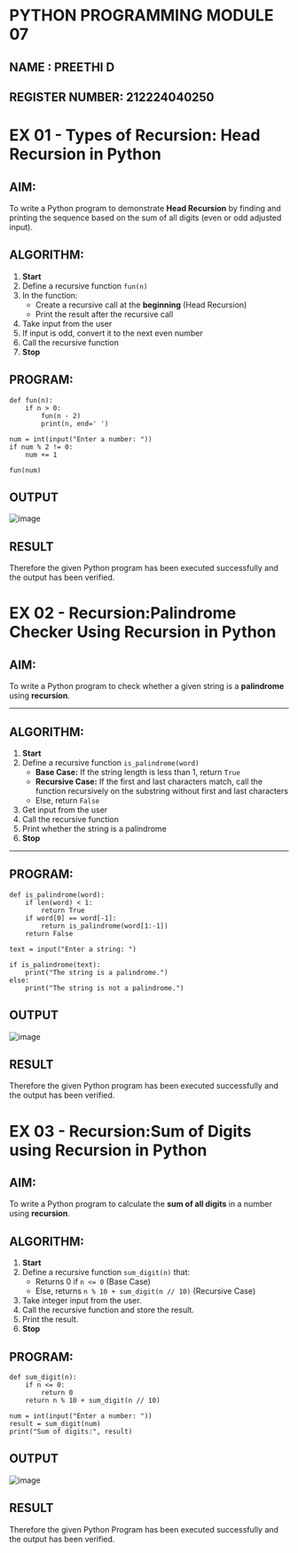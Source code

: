 # PYTHON PROGRAMMING MODULE 07
## NAME : PREETHI D
## REGISTER NUMBER: 212224040250

# EX 01 -  Types of Recursion: Head Recursion in Python

##  AIM:
To write a Python program to demonstrate **Head Recursion** by finding and printing the sequence based on the sum of all digits (even or odd adjusted input).

##  ALGORITHM:

1. **Start**
2. Define a recursive function `fun(n)`
3. In the function:
   - Create a recursive call at the **beginning** (Head Recursion)
   - Print the result after the recursive call
4. Take input from the user
5. If input is odd, convert it to the next even number
6. Call the recursive function
7. **Stop**

##  PROGRAM:
```
def fun(n):
    if n > 0:
        fun(n - 2)
        print(n, end=' ')

num = int(input("Enter a number: "))
if num % 2 != 0:
    num += 1

fun(num)

```

## OUTPUT
![image](https://github.com/user-attachments/assets/2c4bf39a-cd4e-4923-86cd-6ffda7a50ebd)

## RESULT
Therefore the given Python program has been executed successfully and the output has been verified.

# EX 02 -  Recursion:Palindrome Checker Using Recursion in Python

##  AIM:
To write a Python program to check whether a given string is a **palindrome** using **recursion**.

---

##  ALGORITHM:

1. **Start**
2. Define a recursive function `is_palindrome(word)`
   - **Base Case:** If the string length is less than 1, return `True`
   - **Recursive Case:** If the first and last characters match, call the function recursively on the substring without first and last characters
   - Else, return `False`
3. Get input from the user
4. Call the recursive function
5. Print whether the string is a palindrome
6. **Stop**

---

##  PROGRAM:
```
def is_palindrome(word):
    if len(word) < 1:
        return True
    if word[0] == word[-1]:
        return is_palindrome(word[1:-1])
    return False

text = input("Enter a string: ")

if is_palindrome(text):
    print("The string is a palindrome.")
else:
    print("The string is not a palindrome.")

```
## OUTPUT
![image](https://github.com/user-attachments/assets/b9ff8dd7-eed1-4ae5-ab0e-b3368319a058)

## RESULT
Therefore the given Python program has been executed successfully and the output has been verified.

#  EX 03 - Recursion:Sum of Digits using Recursion in Python

##  AIM:
To write a Python program to calculate the **sum of all digits** in a number using **recursion**.

##  ALGORITHM:

1. **Start**
2. Define a recursive function `sum_digit(n)` that:
   - Returns 0 if `n <= 0` (Base Case)
   - Else, returns `n % 10 + sum_digit(n // 10)` (Recursive Case)
3. Take integer input from the user.
4. Call the recursive function and store the result.
5. Print the result.
6. **Stop**

##  PROGRAM:
```
def sum_digit(n):
    if n <= 0:
        return 0
    return n % 10 + sum_digit(n // 10)

num = int(input("Enter a number: "))
result = sum_digit(num)
print("Sum of digits:", result)

```

## OUTPUT
![image](https://github.com/user-attachments/assets/786fe283-c8ad-4b26-ba81-a9a330a7d287)

## RESULT
Therefore the given Python Program has been executed successfully and the output has been verified.
